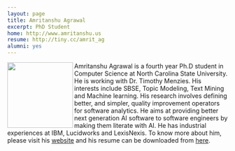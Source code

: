 ```yaml
---
layout: page
title: Amritanshu Agrawal
excerpt: PhD Student
home: http://www.amritanshu.us
resume: http://tiny.cc/amrit_ag
alumni: yes
---
```



<img align="left" width="150"
src="http://static.wixstatic.com/media/1bf308_01e141375f454173b368feb66f3ee865.png_srz_p_325_348_75_22_0.50_1.20_0.00_png_srz"> Amritanshu Agrawal is a fourth year
Ph.D student in Computer Science at North Carolina State University. He is working with Dr. Timothy Menzies.
His interests include SBSE, Topic Modeling, Text Mining and Machine learning. His research involves defining better, and simpler, quality improvement operators for software analytics.
He aims at providing better next generation AI software to software engineers by making them literate with AI. He has industrial experiences at IBM, Lucidworks and LexisNexis.
To know more about him, please visit his [website](http://www.amritanshu.us)
and his resume can be downloaded from [here](http://tiny.cc/amrit_ag).
